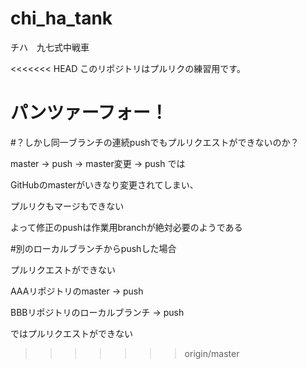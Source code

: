 # chi_ha_tank
チハ　九七式中戦車

<<<<<<< HEAD
このリポジトリはプルリクの練習用です。

パンツァーフォー！
=======
#？しかし同一ブランチの連続pushでもプルリクエストができないのか？

master -> push -> master変更 -> push では

GitHubのmasterがいきなり変更されてしまい、

プルリクもマージもできない

よって修正のpushは作業用branchが絶対必要のようである

#別のローカルブランチからpushした場合

プルリクエストができない

AAAリポジトリのmaster -> push

BBBリポジトリのローカルブランチ -> push

ではプルリクエストができない

>>>>>>> origin/master
